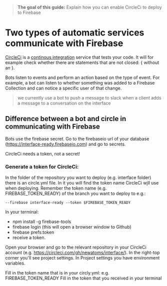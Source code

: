 > **The goal of this guide:** Explain how you can enable CircleCi to deploy to Firebase

# Two types of automatic services communicate with Firebase

[CircleCi](https://circleci.com/) is a [continous integration](https://en.wikipedia.org/wiki/Continuous_integration) service that tests your code. It will for example check whether there are statements that are not closed: { without an }.

Bots listen to events and perform an action based on the type of event. For example, a bot can listen to whether something was added to a Firebase Collection and can notice a specific user of that change.
> we currently use a bot to push a message to slack when a client adds a message to a conversation on the interface

## Difference between a bot and circle in communicating with Firebase
Bots use the firebase secret. Go to the firebaseio url of your database (https://interface-ready.firebaseio.com) and go to secrets.

CircleCi needs a token, not a secret!

### Generate a token for CircleCi:
In the folder of the repository you want to deploy (e.g. interface folder) there is an circle.yml file.
In it you will find the token name CircleCi wįll use when deploying.
Remember the token name (e.g. FIREBASE_TOKEN_READY) of the branch you want to deploy to e.g.:
```
--firebase interface-ready --token $FIREBASE_TOKEN_READY
```


In your terminal:
- npm install -g firebase-tools
- firebase login (this will open a browser window to Github)
- firebase prefs:token
- receive a token.


Open your browser and go to the relevant repository in your CircleCi account (e.g. https://circleci.com/gh/newatoms/interface/).
In the right-top corner you'll see project settings.
In Project settings you have environment variables.

Fill in the token name that is in your circly.yml: e.g. FIREBASE_TOKEN_READY
Fill in the token that you received in your terminal
